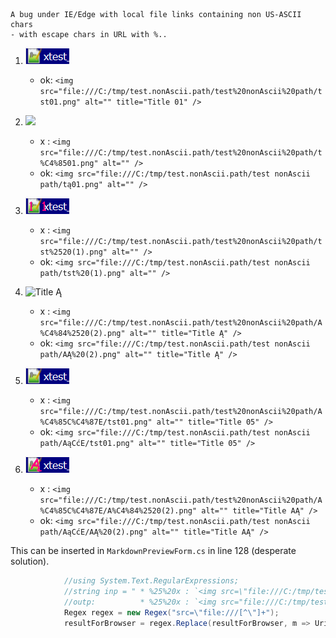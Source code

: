 ```
A bug under IE/Edge with local file links containing non US-ASCII chars 
- with escape chars in URL with %..
```
1. ![](tst01.png "Title 01")
	* ok: `<img src="file:///C:/tmp/test.nonAscii.path/test%20nonAscii%20path/tst01.png" alt="" title="Title 01" />`

2. ![](tą01.png)
	* x : `<img src="file:///C:/tmp/test.nonAscii.path/test%20nonAscii%20path/t%C4%8501.png" alt="" />`
	* ok: `<img src="file:///C:/tmp/test.nonAscii.path/test nonAscii path/tą01.png" alt="" />`

3. ![](tst%20(1).png)
	* x : `<img src="file:///C:/tmp/test.nonAscii.path/test%20nonAscii%20path/tst%2520(1).png" alt="" />`
	* ok: `<img src="file:///C:/tmp/test.nonAscii.path/test nonAscii path/tst%20(1).png" alt="" />`

4. ![](AĄ%20(2).png "Title Ą")
	* x : `<img src="file:///C:/tmp/test.nonAscii.path/test%20nonAscii%20path/A%C4%84%2520(2).png" alt="" title="Title Ą" />`
	* ok: `<img src="file:///C:/tmp/test.nonAscii.path/test nonAscii path/AĄ%20(2).png" alt="" title="Title Ą" />`

5. ![](AąCćE/tst01.png "Title 05")
	* x : `<img src="file:///C:/tmp/test.nonAscii.path/test%20nonAscii%20path/A%C4%85C%C4%87E/tst01.png" alt="" title="Title 05" />`
	* ok: `<img src="file:///C:/tmp/test.nonAscii.path/test nonAscii path/AąCćE/tst01.png" alt="" title="Title 05" />`

6. ![](AąCćE/AĄ%20(2).png "Title AĄ")
	* x : `<img src="file:///C:/tmp/test.nonAscii.path/test%20nonAscii%20path/A%C4%85C%C4%87E/A%C4%84%2520(2).png" alt="" title="Title AĄ" />`
	* ok: `<img src="file:///C:/tmp/test.nonAscii.path/test nonAscii path/AąCćE/AĄ%20(2).png" alt="" title="Title AĄ" />`

This can be inserted in `MarkdownPreviewForm.cs` in line 128 (desperate solution).
````cs
            //using System.Text.RegularExpressions;
            //string inp = " * %25%20x : `<img src=\"file:///C:/tmp/test%20nonAscii%20path/A%C4%85C%C4%87E/A%C4%84%2520(2).png\" />`";
            //outp:          * %25%20x : `<img src="file:///C:/tmp/test nonAscii path/AąCćE/AĄ%20(2).png" />`
            Regex regex = new Regex("src=\"file:///[^\"]+");
            resultForBrowser = regex.Replace(resultForBrowser, m => Uri.UnescapeDataString(m.Value));
````
